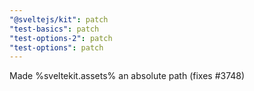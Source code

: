 ```yaml
---
"@sveltejs/kit": patch
"test-basics": patch
"test-options-2": patch
"test-options": patch
---
```


Made %sveltekit.assets% an absolute path (fixes #3748)
